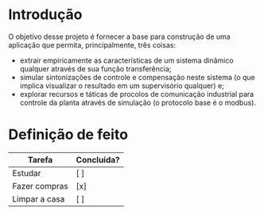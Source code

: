 # Introdução

O objetivo desse projeto é fornecer a base para construção de uma aplicação que permita, principalmente, três coisas:

- extrair empiricamente as características de um sistema dinâmico qualquer através de sua função transferência;
- simular sintonizações de controle e compensação neste sistema (o que implica visualizar o resultado em um supervisório qualquer) e;
- explorar recursos e táticas de procolos de comunicação industrial para controle da planta através de simulação (o protocolo base é o modbus).


# Definição de feito

| Tarefa       | Concluída? |
|--------------|------------|
| Estudar      | [ ]        |
| Fazer compras| [x]        |
| Limpar a casa| [ ]        |
